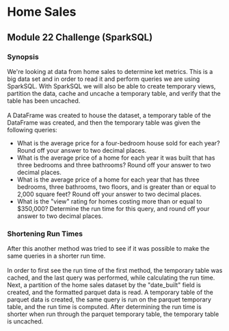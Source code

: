 # Home Sales
## Module 22 Challenge (SparkSQL)

### Synopsis
We're looking at data from home sales to determine ket metrics. This is a big data set and in order to read it and perform queries we are using SparkSQL. With SparkSQL we will also be able to create temporary views, partition the data, cache and uncache a temporary table, and verify that the table has been uncached.
</br>
</br>
A DataFrame was created to house the dataset, a temporary table of the DataFrame was created, and then the temporary table was given the following queries:
- What is the average price for a four-bedroom house sold for each year? Round off your answer to two decimal places.
- What is the average price of a home for each year it was built that has three bedrooms and three bathrooms? Round off your answer to two decimal places.
- What is the average price of a home for each year that has three bedrooms, three bathrooms, two floors, and is greater than or equal to 2,000 square feet? Round off your answer to two decimal places.
- What is the "view" rating for homes costing more than or equal to $350,000? Determine the run time for this query, and round off your answer to two decimal places.

### Shortening Run Times
After this another method was tried to see if it was possible to make the same queries in a shorter run time.
</br>
</br>
In order to first see the run time of the first method, the temporary table was cached, and the last query was performed, while calculating the run time.
Next, a partition of the home sales dataset by the "date_built" field is created, and the formatted parquet data is read. A temporary table of the parquet data is created, the same query is run on the parquet temporary table, and the run time is computed. After determining the run time is shorter when run through the parquet temporary table, the temporary table is uncached.
